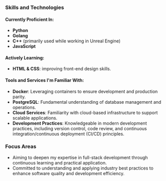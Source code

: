 ### Skills and Technologies

#### Currently Proficient In:
- **Python**
- **Golang**
- **C++** (primarily used while working in Unreal Engine)
- **JavaScript**

#### Actively Learning:
- **HTML & CSS**: improving front-end design skills.

#### Tools and Services I'm Familiar With:
- **Docker**: Leveraging containers to ensure development and production parity.
- **PostgreSQL**: Fundamental understanding of database management and operations.
- **Cloud Services**: Familiarity with cloud-based infrastructure to support scalable applications.
- **Development Practices**: Knowledgeable in modern development practices, including version control, code review, and continuous integration/continuous deployment (CI/CD) principles.

### Focus Areas
- Aiming to deepen my expertise in full-stack development through continuous learning and practical application.
- Committed to understanding and applying industry best practices to enhance software quality and development efficiency.
